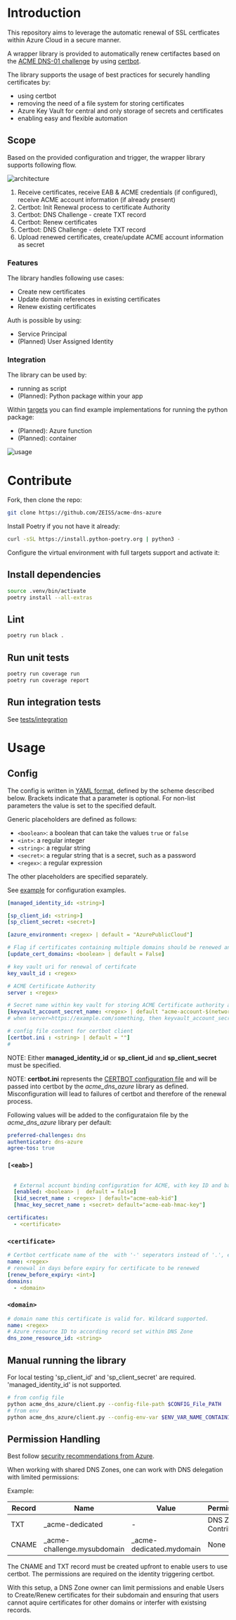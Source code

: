# Introduction

This repository aims to leverage the automatic renewal of SSL certficates within Azure Cloud in a secure manner.

A wrapper library is provided to automatically renew certifactes based on the [ACME DNS-01 challenge](https://letsencrypt.org/docs/challenge-types/#:~:text=all%20of%20them.-,DNS%2D01%20challenge,-This%20challenge%20asks) by using [certbot](https://certbot.eff.org/).

The library supports the usage of best practices for securely handling certificates by:

- using certbot
- removing the need of a file system for storing certificates
- Azure Key Vault for central and only storage of secrets and certificates
- enabling easy and flexible automation

## Scope

Based on the provided configuration and trigger, the wrapper library supports following flow.

![architecture](docs/architecture_concept.png)

1. Receive certificates, receive EAB & ACME credentials (if configured), receive ACME account information (if already present)
2. Certbot: Init Renewal process to certificate Authority
3. Certbot: DNS Challenge - create TXT record
4. Certbot: Renew certificates
5. Certbot: DNS Challenge - delete TXT record
6. Upload renewed certificates, create/update ACME account information as secret

### Features

The library handles following use cases:

- Create new certificates
- Update domain references in existing certificates
- Renew existing certificates

Auth is possible by using:

- Service Principal
- (Planned) User Assigned Identity

### Integration

The library can be used by:

- running as script
- (Planned): Python package within your app

Within [targets](targets) you can find example implementations for running the python package:

- (Planned): Azure function
- (Planned): container

![usage](docs/wrapper_usage.png)

# Contribute

Fork, then clone the repo:

```bash
git clone https://github.com/ZEISS/acme-dns-azure
```

Install Poetry if you not have it already:

```bash
curl -sSL https://install.python-poetry.org | python3 -
```

Configure the virtual environment with full targets support and activate it:

## Install dependencies

```bash
source .venv/bin/activate
poetry install --all-extras
```

## Lint

```bash
poetry run black .
```

## Run unit tests

```bash
poetry run coverage run
poetry run coverage report
```

## Run integration tests

See [tests/integration](tests/integration/README.md)

# Usage

## Config

The config is written in [YAML format](http://en.wikipedia.org/wiki/YAML), defined by the scheme described below.
Brackets indicate that a parameter is optional.
For non-list parameters the value is set to the specified default.

Generic placeholders are defined as follows:

- `<boolean>`: a boolean that can take the values `true` or `false`
- `<int>`: a regular integer
- `<string>`: a regular string
- `<secret>`: a regular string that is a secret, such as a password
- `<regex>`: a regular expression

The other placeholders are specified separately.

See [example](example/config.yaml) for configuration examples.

```yml
[managed_identity_id: <string>]

[sp_client_id: <string>]
[sp_client_secret: <secret>]

[azure_environment: <regex> | default = "AzurePublicCloud"]

# Flag if certificates containing multiple domains should be renewed and updated based on the definition of the config file. If not set, mismatching certificates will be skipped.
[update_cert_domains: <boolean> | default = False]

# key vault uri for renewal of certifcate
key_vault_id : <regex>

# ACME Certificate Authority
server : <regex>

# Secret name within key vault for storing ACME Certificate authority account information
[keyvault_account_secret_name: <regex> | default "acme-account-$(network location of server)"]
# when server=https://example.com/something, then keyvault_account_secret_name="acme-account-example-com"

# config file content for certbot client
[certbot.ini : <string> | default = ""]
#
```

NOTE: Either **managed_identity_id** or **sp_client_id** and **sp_client_secret** must be specified.

NOTE: **certbot.ini** represents the [CERTBOT configuration file](https://eff-certbot.readthedocs.io/en/latest/using.html#configuration-file) and will be passed into certbot by the _acme_dns_azure_ library as defined. Misconfiguration will lead to failures of certbot and therefore of the renewal process.

Following values will be added to the configurataion file by the _acme_dns_azure_ library per default:

```yml
preferred-challenges: dns
authenticator: dns-azure
agree-tos: true
```

### `[<eab>]`

```yml

  # External account binding configuration for ACME, with key ID and base64encoded HMAC key
  [enabled: <boolean> |  default = false]
  [kid_secret_name : <regex> | default="acme-eab-kid"]
  [hmac_key_secret_name : <secret> default="acme-eab-hmac-key"]
```

```yml
certificates:
  - <certificate>
```

### `<certificate>`

```yml
# Certbot certficate name of the  with '-' seperators instead of '.', e.g. for 'example.domain.com' this should be 'example-domain-com'. The name will be used as is for Azure keyvault certificate name.
name: <regex>
# renewal in days before expiry for certificate to be renewed
[renew_before_expiry: <int>]
domains:
  - <domain>
```

### `<domain>`

```yml
# domain name this certificate is valid for. Wildcard supported.
name: <regex>
# Azure resource ID to according record set within DNS Zone
dns_zone_resource_id: <string>
```

## Manual running the library

For local testing 'sp_client_id' and 'sp_client_secret' are required. 'managed_identity_id' is not supported.

```bash
# from config file
python acme_dns_azure/client.py --config-file-path $CONFIG_File_PATH
# from env
python acme_dns_azure/client.py --config-env-var $ENV_VAR_NAME_CONTAINING_CONFIG
```

## Permission Handling

Best follow [security recommendations from Azure](https://docs.certbot-dns-azure.co.uk/en/latest/#:~:text=Example%3A%20Delegation%20%2B%20more,%C2%B6).

When working with shared DNS Zones, one can work with DNS delegation with limited permissions:

Example:

| Record | Name                         | Value                     | Permission           |
| ------ | ---------------------------- | ------------------------- | -------------------- |
| TXT    | \_acme-dedicated             | -                         | DNS Zone Contributor |
| CNAME  | \_acme-challenge.mysubdomain | \_acme-dedicated.mydomain | None                 |

The CNAME and TXT record must be created upfront to enable users to use certbot. The permissions are required on the identity triggering certbot.

With this setup, a DNS Zone owner can limit permissions and enable Users to Create/Renew certificates for their subdomain and ensuring that users cannot aquire certificates for other domains or interfer with existsing records.
